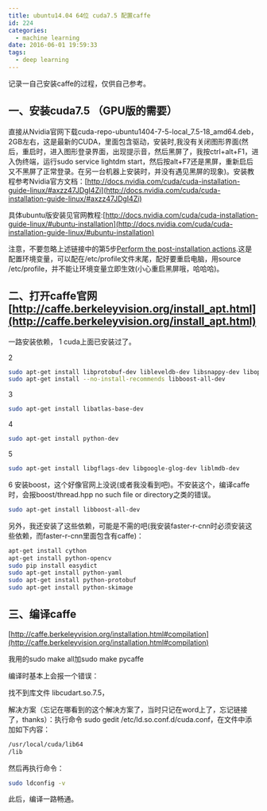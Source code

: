 ```yaml
---
title: ubuntu14.04 64位 cuda7.5 配置caffe
id: 224
categories:
  - machine learning
date: 2016-06-01 19:59:33
tags:
  - deep learning
---
```


记录一自己安装caffe的过程，仅供自己参考。

## 一、安装cuda7.5 （GPU版的需要）

直接从Nvidia官网下载cuda-repo-ubuntu1404-7-5-local_7.5-18_amd64.deb，2GB左右，这是最新的CUDA，里面包含驱动，安装时,我没有关闭图形界面(然后，重启时，进入图形登录界面，出现提示音，然后黑屏了，我按ctrl+alt+F1，进入伪终端，运行sudo service lightdm start，然后按alt+F7还是黑屏，重新启后又不黑屏了正常登录。在另一台机器上安装时，并没有遇见黑屏的现象)。安装教程参考Nvidia官方文档：[http://docs.nvidia.com/cuda/cuda-installation-guide-linux/#axzz47JDgI4Zi](http://docs.nvidia.com/cuda/cuda-installation-guide-linux/#axzz47JDgI4Zi)

具体ubuntu版安装见官网教程:[http://docs.nvidia.com/cuda/cuda-installation-guide-linux/#ubuntu-installation](http://docs.nvidia.com/cuda/cuda-installation-guide-linux/#ubuntu-installation)

注意，不要忽略上述链接中的第5步[Perform the post-installation actions](http://docs.nvidia.com/cuda/cuda-installation-guide-linux/index.html#post-installation-actions).这是配置环境变量，可以配在/etc/profile文件末尾，配好要重启电脑，用source /etc/profile，并不能让环境变量立即生效(小心重启黑屏哦，哈哈哈)。

## 二、打开caffe官网[http://caffe.berkeleyvision.org/install_apt.html](http://caffe.berkeleyvision.org/install_apt.html)

一路安装依赖，
1 cuda上面已安装过了。

2


``` bash
sudo apt-get install libprotobuf-dev libleveldb-dev libsnappy-dev libopencv-dev libhdf5-serial-dev protobuf-compiler
sudo apt-get install --no-install-recommends libboost-all-dev
```


3


``` bash
sudo apt-get install libatlas-base-dev
```


4

``` bash
sudo apt-get install python-dev
```


5

``` bash
sudo apt-get install libgflags-dev libgoogle-glog-dev liblmdb-dev
```


6 安装boost，这个好像官网上没说(或者我没看到吧)。不安装这个，编译caffe时，会报boost/thread.hpp no such file or directory之类的错误。


``` bash
sudo apt-get install libboost-all-dev
```


另外，我还安装了这些依赖，可能是不需的吧(我安装faster-r-cnn时必须安装这些依赖，而faster-r-cnn里面包含有caffe)：

``` bash
apt-get install cython
apt-get install python-opencv
sudo pip install easydict
sudo apt-get install python-yaml
sudo apt-get install python-protobuf
sudo apt-get install python-skimage
```

## 三、编译caffe

[http://caffe.berkeleyvision.org/installation.html#compilation](http://caffe.berkeleyvision.org/installation.html#compilation)

我用的sudo make all加sudo make pycaffe

编译时基本上会报一个错误：

找不到库文件 libcudart.so.7.5，

解决方案（忘记在哪看到的这个解决方案了，当时只记在word上了，忘记链接了，thanks）：执行命令 sudo gedit /etc/ld.so.conf.d/cuda.conf，在文件中添加如下内容：



``` bash
/usr/local/cuda/lib64 
/lib
```

然后再执行命令：


``` bash
sudo ldconfig -v
```

此后，编译一路畅通。
